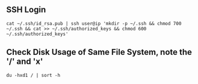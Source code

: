 ## SSH Login
```Shell
cat ~/.ssh/id_rsa.pub | ssh user@ip 'mkdir -p ~/.ssh && chmod 700 ~/.ssh && cat >> ~/.ssh/authorized_keys && chmod 600 ~/.ssh/authorized_keys'

```

## Check Disk Usage of Same File System, note the '/' and 'x'
```Shell 
du -hxd1 / | sort -h
```

